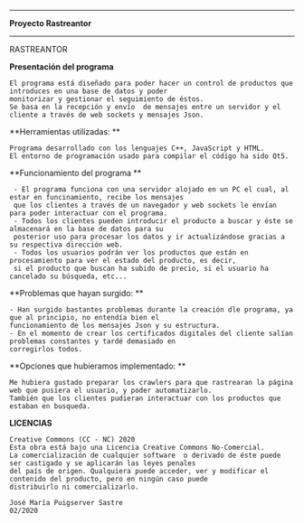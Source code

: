  ****************************
 ****Proyecto Rastreantor****
 ****************************
 
 RASTREANTOR
 
 **Presentación del programa**
    
    El programa está diseñado para poder hacer un control de productos que introduces en una base de datos y poder
    monitorizar y gestionar el seguimiento de éstos. 
    Se basa en la recepción y envío  de mensajes entre un servidor y el cliente a través de web sockets y mensajes Json. 
    
 **Herramientas utilizadas: ** 
    
    Programa desarrollado con los lenguajes C++, JavaScript y HTML.
    El entorno de programación usado para compilar el código ha sido Qt5.
 
 **Funcionamiento del programa **
    
     - El programa funciona con una servidor alojado en un PC el cual, al estar en funcinamiento, recibe los mensajes
     que los clientes a través de un navegador y web sockets le envían para poder interactuar con el programa.
     - Todos los clientes pueden introducir el producto a buscar y éste se almacenará en la base de datos para su
     posterior uso para procesar los datos y ir actualizándose gracias a su respectiva dirección web. 
     - Todos los usuarios podrán ver los productos que están en procesamiento para ver el estado del producto, es decir,
     si el producto que buscan ha subido de precio, si el usuario ha cancelado su búsqueda, etc...
     
     
 **Problemas que hayan surgido: **
    
    - Han surgido bastantes problemas durante la creación dle programa, ya que al principio, no entendía bien el
    funcionamiento de los mensajes Json y su estructura. 
    - En el momento de crear los certificados digitales del cliente salían problemas constantes y tardé demasiado en
    corregirlos todos. 
    
 **Opciones que hubieramos implementado: **
    
    Me hubiera gustado preparar los crawlers para que rastrearan la página web que pusiera el usuario, y poder automatizarlo.
    También que los clientes pudieran interactuar con los productos que estaban en busqueda.
    
    
 **LICENCIAS**
 
    
    Creative Commons (CC - NC) 2020
    Esta obra está bajo una Licencia Creative Commons No-Comercial. 
    La comercialización de cualquier software  o derivado de éste puede ser castigado y se aplicarán las leyes penales
    del país de origen. Qualquiera puede acceder, ver y modificar el contenido del producto, pero en ningún caso puede
    distribuirlo ni comercializarlo. 
    
    José María Puigserver Sastre
    02/2020

